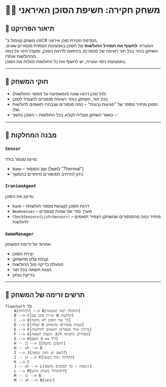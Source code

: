 # 🕵️‍♂️ משחק חקירה: חשיפת הסוכן האיראני

## 🎯 תיאור הפרויקט

זהו משחק קונסול ב־C# המדמה חקירת סוכן איראני.  
המטרה: **לחשוף את תמהיל החולשות** של הסוכן באמצעות הצמדת סנסורים שונים.
השחקן בוחר בכל תור רשימה של סנסורים, בהתאם לדרגת הסוכן, ומקבל חיווי על כמה מהחולשות אותרו.  
באמצעות ניסוי וטעייה, יש לחשוף את כל החולשות ולגלות את הסוכן.

---

## 📌 חוקי המשחק

- לכל סוכן דרגה שונה (המשפיעה על מספר החולשות).
- בכל תור, השחקן בוחר רשימת סנסורים להצמיד לסוכן.
- הסוכן מחזיר מספר של "פגיעות נכונות" – כמה סנסורים שנבחרו תואמים לחולשות שלו.
- כאשר השחקן מצליח לקלוע בכל החולשות – הסוכן נחשף ✅

---

## 🧱 מבנה המחלקות

### `Sensor`
מייצג סנסור בודד:
- `Name` – שם הסנסור (למשל "Thermal")
- ניתן להרחיב לסנסורים מיוחדים בהמשך.

### `IranianAgent`
מייצג את הסוכן:
- `Rank` – דרגת הסוכן (קובעת מספר חולשות)
- `Weaknesses` – מערך סודי של שמות סנסורים
- `CheckSensors(List<Sensor>)` – מחזיר כמה מהסנסורים שהשחקן הצמיד תואמים לחולשות

### `GameManager`
אחראי על זרימת המשחק:
- יצירת הסוכן
- קבלת קלט מהשחקן
- הפעלת בדיקה מול החולשות
- הצגת תוצאה בכל תור
- בדיקת נצחון

---

## 🔁 תרשים זרימה של המשחק

```mermaid
flowchart TD
    A[התחלה] --> B[התחלת רמה ראשונה]
    B --> C[יצירת סוכן עם N חולשות]
    C --> D[כל עוד הסוכן לא נחשף]
    D --> E[קבלת N שמות סנסורים מהשחקן]
    E --> F[בדיקת אילו סנסורים תואמים לחולשות]
    F --> G[הצגת תוצאה: X/Y סנסורים התאימו]
    G --> H{האם X == Y?}
    H -- כן --> I[הסוכן נחשף!]
    H -- לא --> D
    I --> J{האם יש רמה נוספת?}
    J -- כן --> K[התחלת רמה הבאה]
    K --> C
    J -- לא --> L[ניצחון – כל הסוכנים נחשפו!]
    L --> M{להתחיל משחק חדש?}
    M -- כן --> B
    M -- לא --> N[יציאה]
